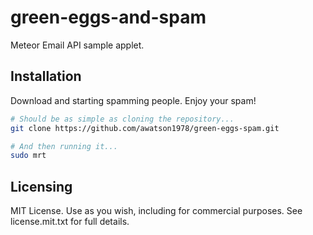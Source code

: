 green-eggs-and-spam
===================

Meteor Email API sample applet.


Installation  
------------------------
Download and starting spamming people.  Enjoy your spam!  

````sh
# Should be as simple as cloning the repository...  
git clone https://github.com/awatson1978/green-eggs-spam.git

# And then running it...
sudo mrt
````


Licensing
------------------------

MIT License. Use as you wish, including for commercial purposes.
See license.mit.txt for full details.

